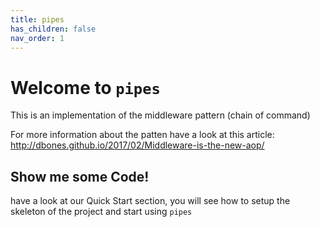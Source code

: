 ```yaml
---
title: pipes
has_children: false
nav_order: 1
---
```


# Welcome to `pipes`

This is an implementation of the middleware pattern (chain of command)

 
For more information about the patten have a look at this article: http://dbones.github.io/2017/02/Middleware-is-the-new-aop/

## Show me some Code!

have a look at our Quick Start section, you will see how to setup the skeleton of the project and start using `pipes` 
